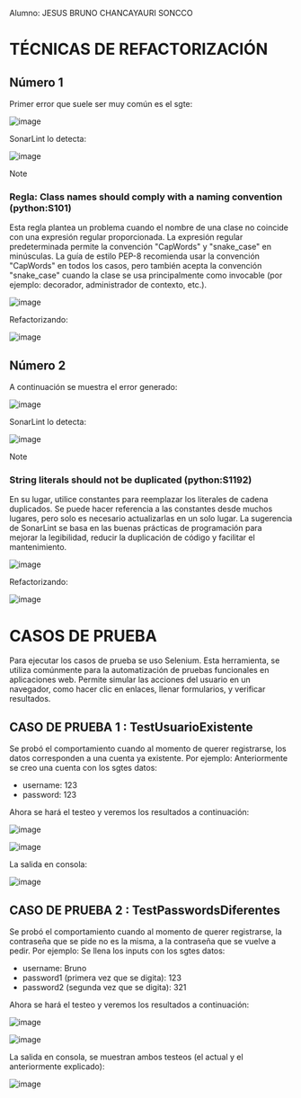 Alumno: JESUS BRUNO CHANCAYAURI SONCCO

# TÉCNICAS DE REFACTORIZACIÓN

## Número 1
Primer error que suele ser muy común es el sgte:

![image](https://github.com/SergioMenaQuispe/django-notes-ISII/assets/87840475/8e789592-013c-4696-82da-0fd5920294f4)

SonarLint lo detecta:

![image](https://github.com/SergioMenaQuispe/django-notes-ISII/assets/87840475/7404de14-ec45-4704-a902-6394b614fde3)

>[!NOTE]
>### Regla: Class names should comply with a naming convention (python:S101)
>Esta regla plantea un problema cuando el nombre de una clase no coincide con una expresión regular proporcionada.
>La expresión regular predeterminada permite la convención "CapWords" y "snake_case" en minúsculas. La guía de estilo PEP-8 recomienda usar la convención "CapWords" en todos los casos, pero también acepta la convención "snake_case" cuando la clase se usa principalmente como invocable (por ejemplo: decorador, administrador de contexto, etc.).

![image](https://github.com/SergioMenaQuispe/django-notes-ISII/assets/87840475/0e71a8f3-6635-40d8-a2bb-4af7726e2a4e)

Refactorizando:

![image](https://github.com/SergioMenaQuispe/django-notes-ISII/assets/87840475/92480754-fcc4-4017-9c0c-b74cd4a93d0d)


## Número 2
A continuación se muestra el error generado:

![image](https://github.com/SergioMenaQuispe/django-notes-ISII/assets/87840475/bc57ced9-5024-4829-a016-337c340d429f)


SonarLint lo detecta:

![image](https://github.com/SergioMenaQuispe/django-notes-ISII/assets/87840475/f7d256b7-5e39-4c73-af1e-111a84beb2bb)


>[!NOTE]
>### String literals should not be duplicated (python:S1192)
>En su lugar, utilice constantes para reemplazar los literales de cadena duplicados. Se puede hacer referencia a las constantes desde muchos lugares, pero solo es necesario actualizarlas en un solo lugar.
>La sugerencia de SonarLint se basa en las buenas prácticas de programación para mejorar la legibilidad, reducir la duplicación de código y facilitar el mantenimiento.

![image](https://github.com/SergioMenaQuispe/django-notes-ISII/assets/87840475/4f86c1fa-0ce2-4015-b4c3-589941eb5282)


Refactorizando:

![image](https://github.com/SergioMenaQuispe/django-notes-ISII/assets/87840475/96d14d95-c9f1-4c92-bbc4-63fd9b63382e)


# CASOS DE PRUEBA
Para ejecutar los casos de prueba se uso Selenium. Esta herramienta, se utiliza comúnmente para la automatización de pruebas funcionales en aplicaciones web. Permite simular las acciones del usuario en un navegador, como hacer clic en enlaces, llenar formularios, y verificar resultados.
## CASO DE PRUEBA 1 : TestUsuarioExistente
Se probó el comportamiento cuando al momento de querer registrarse, los datos corresponden a una cuenta ya existente.
Por ejemplo: Anteriormente se creo una cuenta con los sgtes datos:
- username: 123
- password: 123

Ahora se hará el testeo y veremos los resultados a continuación:

![image](https://github.com/SergioMenaQuispe/django-notes-ISII/assets/87840475/eba26af6-a7d0-4b99-9875-5fb268d59781)

![image](https://github.com/SergioMenaQuispe/django-notes-ISII/assets/87840475/b35dbe58-7389-44c8-a1f9-34748d3488b6)

La salida en consola:

![image](https://github.com/SergioMenaQuispe/django-notes-ISII/assets/87840475/8383f772-d463-4d82-8b9c-305a0ace2431)

## CASO DE PRUEBA 2 : TestPasswordsDiferentes
Se probó el comportamiento cuando al momento de querer registrarse, la contraseña que se pide no es la misma, a la contraseña que se vuelve a pedir.
Por ejemplo: Se llena los inputs con los sgtes datos:
- username: Bruno
- password1 (primera vez que se digita): 123
- password2 (segunda vez que se digita): 321

Ahora se hará el testeo y veremos los resultados a continuación:

![image](https://github.com/SergioMenaQuispe/django-notes-ISII/assets/87840475/e5e0c5ed-b288-4ffd-9a61-380a27b44e2d)

![image](https://github.com/SergioMenaQuispe/django-notes-ISII/assets/87840475/4f9f9757-f7b0-48ab-8e19-9b3470ef2df6)


La salida en consola, se muestran ambos testeos (el actual y el anteriormente explicado):

![image](https://github.com/SergioMenaQuispe/django-notes-ISII/assets/87840475/9265ab5b-cd17-457c-b027-ba2f6200a41d)


